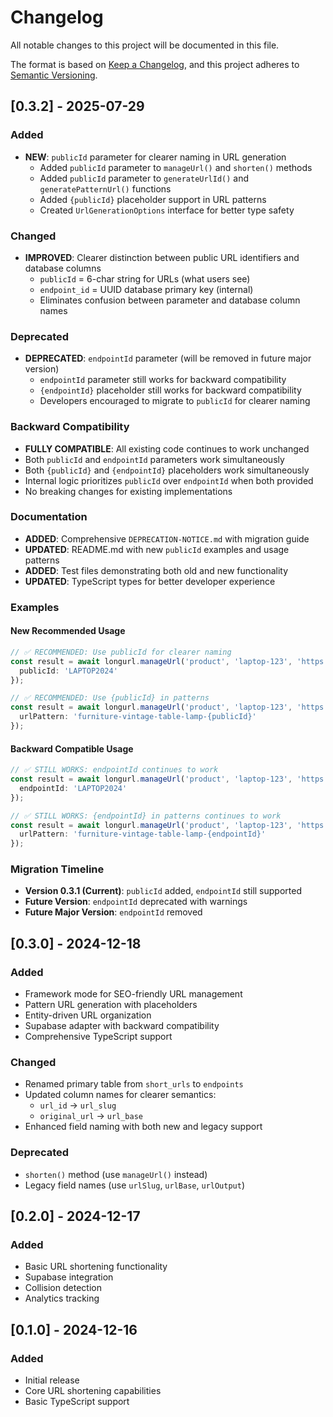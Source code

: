 # Changelog

All notable changes to this project will be documented in this file.

The format is based on [Keep a Changelog](https://keepachangelog.com/en/1.0.0/),
and this project adheres to [Semantic Versioning](https://semver.org/spec/v2.0.0.html).

## [0.3.2] - 2025-07-29

### Added
- **NEW**: `publicId` parameter for clearer naming in URL generation
  - Added `publicId` parameter to `manageUrl()` and `shorten()` methods
  - Added `publicId` parameter to `generateUrlId()` and `generatePatternUrl()` functions
  - Added `{publicId}` placeholder support in URL patterns
  - Created `UrlGenerationOptions` interface for better type safety

### Changed
- **IMPROVED**: Clearer distinction between public URL identifiers and database columns
  - `publicId` = 6-char string for URLs (what users see)
  - `endpoint_id` = UUID database primary key (internal)
  - Eliminates confusion between parameter and database column names

### Deprecated
- **DEPRECATED**: `endpointId` parameter (will be removed in future major version)
  - `endpointId` parameter still works for backward compatibility
  - `{endpointId}` placeholder still works for backward compatibility
  - Developers encouraged to migrate to `publicId` for clearer naming

### Backward Compatibility
- **FULLY COMPATIBLE**: All existing code continues to work unchanged
- Both `publicId` and `endpointId` parameters work simultaneously
- Both `{publicId}` and `{endpointId}` placeholders work simultaneously
- Internal logic prioritizes `publicId` over `endpointId` when both provided
- No breaking changes for existing implementations

### Documentation
- **ADDED**: Comprehensive `DEPRECATION-NOTICE.md` with migration guide
- **UPDATED**: README.md with new `publicId` examples and usage patterns
- **ADDED**: Test files demonstrating both old and new functionality
- **UPDATED**: TypeScript types for better developer experience

### Examples

#### New Recommended Usage
```typescript
// ✅ RECOMMENDED: Use publicId for clearer naming
const result = await longurl.manageUrl('product', 'laptop-123', 'https://...', {}, {
  publicId: 'LAPTOP2024'
});

// ✅ RECOMMENDED: Use {publicId} in patterns
const result = await longurl.manageUrl('product', 'laptop-123', 'https://...', {}, {
  urlPattern: 'furniture-vintage-table-lamp-{publicId}'
});
```

#### Backward Compatible Usage
```typescript
// ✅ STILL WORKS: endpointId continues to work
const result = await longurl.manageUrl('product', 'laptop-123', 'https://...', {}, {
  endpointId: 'LAPTOP2024'
});

// ✅ STILL WORKS: {endpointId} in patterns continues to work
const result = await longurl.manageUrl('product', 'laptop-123', 'https://...', {}, {
  urlPattern: 'furniture-vintage-table-lamp-{endpointId}'
});
```

### Migration Timeline
- **Version 0.3.1 (Current)**: `publicId` added, `endpointId` still supported
- **Future Version**: `endpointId` deprecated with warnings
- **Future Major Version**: `endpointId` removed

## [0.3.0] - 2024-12-18

### Added
- Framework mode for SEO-friendly URL management
- Pattern URL generation with placeholders
- Entity-driven URL organization
- Supabase adapter with backward compatibility
- Comprehensive TypeScript support

### Changed
- Renamed primary table from `short_urls` to `endpoints`
- Updated column names for clearer semantics:
  - `url_id` → `url_slug`
  - `original_url` → `url_base`
- Enhanced field naming with both new and legacy support

### Deprecated
- `shorten()` method (use `manageUrl()` instead)
- Legacy field names (use `urlSlug`, `urlBase`, `urlOutput`)

## [0.2.0] - 2024-12-17

### Added
- Basic URL shortening functionality
- Supabase integration
- Collision detection
- Analytics tracking

## [0.1.0] - 2024-12-16

### Added
- Initial release
- Core URL shortening capabilities
- Basic TypeScript support 